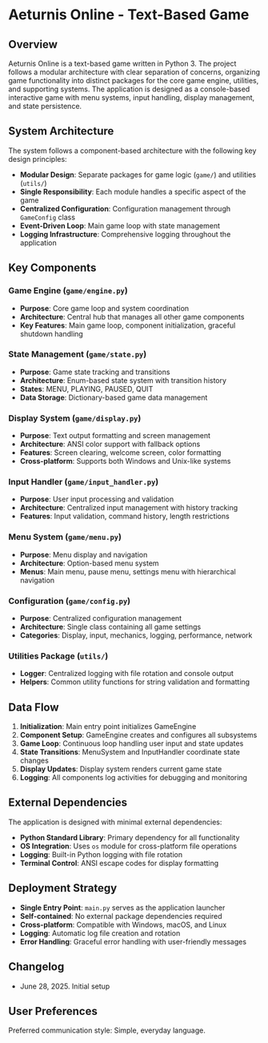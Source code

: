 # Aeturnis Online - Text-Based Game

## Overview

Aeturnis Online is a text-based game written in Python 3. The project follows a modular architecture with clear separation of concerns, organizing game functionality into distinct packages for the core game engine, utilities, and supporting systems. The application is designed as a console-based interactive game with menu systems, input handling, display management, and state persistence.

## System Architecture

The system follows a component-based architecture with the following key design principles:

- **Modular Design**: Separate packages for game logic (`game/`) and utilities (`utils/`)
- **Single Responsibility**: Each module handles a specific aspect of the game
- **Centralized Configuration**: Configuration management through `GameConfig` class
- **Event-Driven Loop**: Main game loop with state management
- **Logging Infrastructure**: Comprehensive logging throughout the application

## Key Components

### Game Engine (`game/engine.py`)
- **Purpose**: Core game loop and system coordination
- **Architecture**: Central hub that manages all other game components
- **Key Features**: Main game loop, component initialization, graceful shutdown handling

### State Management (`game/state.py`)
- **Purpose**: Game state tracking and transitions
- **Architecture**: Enum-based state system with transition history
- **States**: MENU, PLAYING, PAUSED, QUIT
- **Data Storage**: Dictionary-based game data management

### Display System (`game/display.py`)
- **Purpose**: Text output formatting and screen management
- **Architecture**: ANSI color support with fallback options
- **Features**: Screen clearing, welcome screen, color formatting
- **Cross-platform**: Supports both Windows and Unix-like systems

### Input Handler (`game/input_handler.py`)
- **Purpose**: User input processing and validation
- **Architecture**: Centralized input management with history tracking
- **Features**: Input validation, command history, length restrictions

### Menu System (`game/menu.py`)
- **Purpose**: Menu display and navigation
- **Architecture**: Option-based menu system
- **Menus**: Main menu, pause menu, settings menu with hierarchical navigation

### Configuration (`game/config.py`)
- **Purpose**: Centralized configuration management
- **Architecture**: Single class containing all game settings
- **Categories**: Display, input, mechanics, logging, performance, network

### Utilities Package (`utils/`)
- **Logger**: Centralized logging with file rotation and console output
- **Helpers**: Common utility functions for string validation and formatting

## Data Flow

1. **Initialization**: Main entry point initializes GameEngine
2. **Component Setup**: GameEngine creates and configures all subsystems
3. **Game Loop**: Continuous loop handling user input and state updates
4. **State Transitions**: MenuSystem and InputHandler coordinate state changes
5. **Display Updates**: Display system renders current game state
6. **Logging**: All components log activities for debugging and monitoring

## External Dependencies

The application is designed with minimal external dependencies:

- **Python Standard Library**: Primary dependency for all functionality
- **OS Integration**: Uses `os` module for cross-platform file operations
- **Logging**: Built-in Python logging with file rotation
- **Terminal Control**: ANSI escape codes for display formatting

## Deployment Strategy

- **Single Entry Point**: `main.py` serves as the application launcher
- **Self-contained**: No external package dependencies required
- **Cross-platform**: Compatible with Windows, macOS, and Linux
- **Logging**: Automatic log file creation and rotation
- **Error Handling**: Graceful error handling with user-friendly messages

## Changelog

- June 28, 2025. Initial setup

## User Preferences

Preferred communication style: Simple, everyday language.